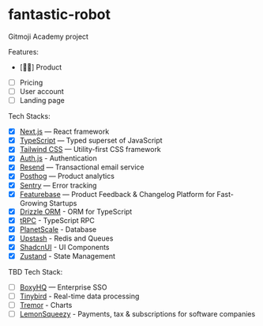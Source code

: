 # fantastic-robot

Gitmoji Academy project

Features:

- [🏃‍♂️] Product
- [ ] Pricing
- [ ] User account
- [ ] Landing page

Tech Stacks:

- [x] [Next.js](https://nextjs.org/) — React framework
- [x] [TypeScript](https://www.typescriptlang.org/) — Typed superset of JavaScript
- [x] [Tailwind CSS](https://tailwindcss.com/) — Utility-first CSS framework
- [x] [Auth.js](https://authjs.dev/) - Authentication
- [x] [Resend](https://resend.com/) — Transactional email service
- [x] [Posthog](https://posthog.com/) — Product analytics
- [x] [Sentry](https://sentry.io/) — Error tracking
- [x] [Featurebase](https://www.featurebase.app/) — Product Feedback & Changelog Platform for Fast-Growing Startups
- [x] [Drizzle ORM](https://orm.drizzle.team/) - ORM for TypeScript
- [x] [tRPC](https://trpc.io/) - TypeScript RPC
- [x] [PlanetScale](https://planetscale.com/) - Database
- [x] [Upstash](https://upstash.com/) - Redis and Queues
- [x] [ShadcnUI](https://ui.shadcn.com/) - UI Components
- [x] [Zustand](https://github.com/pmndrs/zustand) - State Management

TBD Tech Stack:

- [ ] [BoxyHQ](https://www.boxyhq.com/) — Enterprise SSO
- [ ] [Tinybird](https://www.tinybird.co/) - Real-time data processing
- [ ] [Tremor](https://www.tremor.so/) - Charts
- [ ] [LemonSqueezy](https://lemonsqueezy.com/) - Payments, tax & subscriptions for software companies
